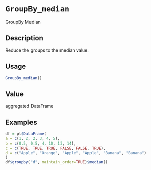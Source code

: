 # `GroupBy_median`

GroupBy Median


## Description

Reduce the groups to the median value.


## Usage

```r
GroupBy_median()
```


## Value

aggregated DataFrame


## Examples

```r
df = pl$DataFrame(
a = c(1, 2, 2, 3, 4, 5),
b = c(0.5, 0.5, 4, 10, 13, 14),
c = c(TRUE, TRUE, TRUE, FALSE, FALSE, TRUE),
d = c("Apple", "Orange", "Apple", "Apple", "Banana", "Banana")
)
df$groupby("d", maintain_order=TRUE)$median()
```


